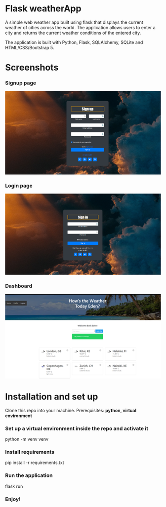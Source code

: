 # Flask weatherApp
 A simple web weather app built using flask that displays the current weather of cities across the world. The application allows users to enter a city and returns the current weather conditions of the entered city.

 The application is built with Python, Flask, SQLAlchemy, SQLite and HTML/CSS/Bootstrap 5.

 # Screenshots
 ### Signup page
 ![screenshot](screenshots/signup.png)

 ### Login page
 ![screenshot](screenshots/login.png)

 ### Dashboard
 ![screenshot](screenshots/home.png)

 # Installation and set up
 Clone this repo into your machine. 
 Prerequisites: **python, virtual environment**

 ### Set up a virtual environment inside the repo and activate it
 python -m venv venv

 ### Install requirements
 pip install -r requirements.txt

 ### Run the application
 flask run

 ### Enjoy!


